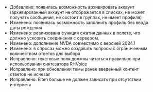 - Добавлено: появилась возможность архивировать аккаунт (архивированный аккаунт не отображается в списках, не может получать сообщения, не состоит в группах, не имеет профиля)
- Изменено: появилась возможность заполнить профиль без ввода даты рождения
- Изменено: реализована функция сжатия данных в полете, что должно ускорить соединения с сервером.
- Изменено: дополнение NVDA совместимо с версией 2024.1
- Изменено: в опросах можно создавать вопросы с ограниченным количеством ответов для выбора
- Исправлено: текстовые поля должны читаться правильно при использовании синтезатора RHVoice
- Исправлено: при обновлении темы ранее введенный контент ответов не исчезал
- Исправлено: Elten больше не должен зависать при отсутствии интернета